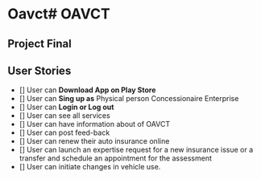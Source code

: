 # Oavct# OAVCT
##  **Project Final**
## User Stories
* [] User can **Download App on Play Store**
* [] User can **Sing up as**
      Physical person
      Concessionaire
      Enterprise	
* [] User can **Login or Log out** 
* [] User can see all services
* [] User can have information about of OAVCT
* [] User can  post feed-back
* [] User can renew their auto insurance online
* [] User can launch an expertise request for a new insurance issue or a transfer and schedule an appointment for the assessment
* [] User can initiate changes in vehicle use.
